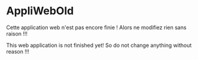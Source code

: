 # AppliWebOld

Cette application web n'est pas encore finie ! Alors ne modifiez rien sans raison !!!

This web application is not finished yet! So do not change anything without reason !!!
